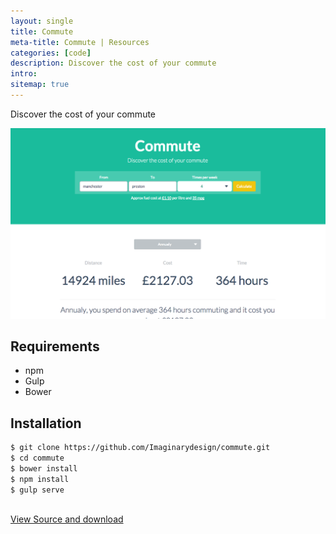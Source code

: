 ```yaml
---
layout: single
title: Commute
meta-title: Commute | Resources
categories: [code]
description: Discover the cost of your commute
intro: 
sitemap: true
---
```


Discover the cost of your commute

<img src="https://github.com/Imaginarydesign/commute/raw/master/image.png" class="img-responsive" alt="Commute">

## Requirements

- npm
- Gulp
- Bower

## Installation

```sh
$ git clone https://github.com/Imaginarydesign/commute.git
$ cd commute
$ bower install
$ npm install
$ gulp serve
```

<p style="margin-top: 30px;"><a href="http://imaginarydesign.github.io/commute/" target="_blank">View Source and download</a></p>